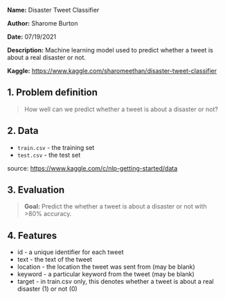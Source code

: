 **Name:** Disaster Tweet Classifier

**Author:** Sharome Burton

**Date:** 07/19/2021

**Description:** Machine learning model used to predict whether a tweet is about a real disaster or not.

**Kaggle:** https://www.kaggle.com/sharomeethan/disaster-tweet-classifier

## 1. Problem definition
> How well can we predict whether a tweet is about a disaster or not?

## 2. Data
   * `train.csv` - the training set
   * `test.csv` - the test set
    
 source: https://www.kaggle.com/c/nlp-getting-started/data

   
## 3. Evaluation 

> **Goal:** Predict the whether a tweet is about a disaster or not with >80% accuracy.

## 4. Features

   * id - a unique identifier for each tweet
   * text - the text of the tweet
   * location - the location the tweet was sent from (may be blank)
   * keyword - a particular keyword from the tweet (may be blank)
   * target - in train.csv only, this denotes whether a tweet is about a real disaster (1) or not (0)
